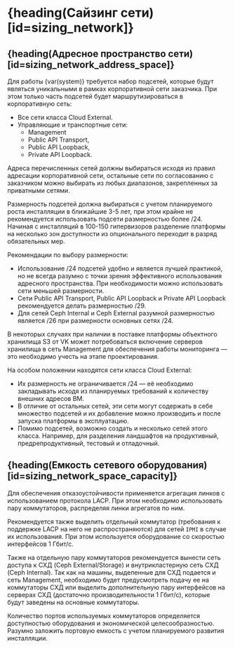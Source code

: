 # {heading(Сайзинг сети)[id=sizing_network]}

## {heading(Адресное пространство сети)[id=sizing_network_address_space]}

Для работы {var(system)} требуется набор подсетей, которые будут являться уникальными в рамках корпоративной сети заказчика. При этом только часть подсетей будет маршрутизироваться в корпоративную сеть:

* Все сети класса Cloud External.
* Управляющие и транспортные сети:
   * Management
   * Public API Transport,
   * Public API Loopback,
   * Private API Loopback.

Адреса перечисленных сетей должны выбираться исходя из правил адресации корпоративной сети, остальные сети по согласованию с заказчиком можно выбирать из любых диапазонов, закрепленных за приватными сетями.

Размерность подсетей должна выбираться с учетом планируемого роста инсталляции в ближайшие 3-5 лет, при этом крайне не рекомендуется использовать подсети размерностью более /24. Начиная с инсталляций в 100-150 гипервизоров разделение платформы на несколько зон доступности из опционального переходит в разряд обязательных мер.

Рекомендации по выбору размерности:

* Использование /24 подсетей удобно и является лучшей практикой, но не всегда разумно с точки зрения эффективного использования адресного пространства. При необходимости можно использовать сети меньшей размерности.
* Сети Public API Transport, Public API Loopback и Private API Loopback рекомендуется делать размерностью /29.
* Для сетей Ceph Internal и Ceph External разумной размерностью является /26 при размерности основных сетях /24.

В некоторых случаях при наличии в поставке платформы объектного хранилища S3 от VK может потребоваться включение серверов хранилища в сеть Management для обеспечения работы мониторинга — это необходимо учесть на этапе проектирования.

На особом положении находятся сети класса Cloud External:

* Их размерность не ограничивается /24 — её необходимо закладывать исходя из планируемых требований к количеству внешних адресов ВМ.
* В отличие от остальных сетей, эти сети могут содержать в себе множество подсетей и их добавление можно производить и после запуска платформы в эксплуатацию.
* Помимо подсетей, возможно создать и несколько сетей этого класса. Например, для разделения ландшафтов на продуктивный, предрепродуктивный, тестовый и отладочный.

## {heading(Емкость сетевого оборудования)[id=sizing_network_space_capacity]}

Для обеспечения отказоустойчивости применяется агрегация линков с использованием протокола LACP. При этом необходимо использовать пару коммутаторов, распределяя линки агрегатов по ним.

Рекомендуется также выделить отдельный коммутатор (требования к поддержке LACP на него не распространяются) для сетей `IPMI` в случае их использования. При этом используется оборудование со скоростью интерфейсов 1 Гбит/с.

Также на отдельную пару коммутаторов рекомендуется вынести сеть доступа к СХД (Ceph External/Storage) и внутрикластерную сеть СХД (Ceph Internal). Так как на машины, выделенные для СХД подается и сеть Management, необходимо будет предусмотреть подачу ее на коммутаторы СХД или выделить дополнительную пару интерфейсов на серверах СХД (достаточно производительности 1 Гбит/с), которые будут заведены на основные коммутаторы.

Количество портов используемых коммутаторов определяется доступностью оборудования и экономической целесообразностью. Разумно заложить портовую емкость с учетом планируемого развития инсталляции.